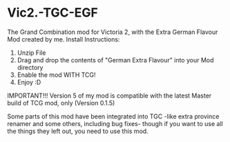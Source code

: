 # Vic2.-TGC-EGF
The Grand Combination mod for Victoria 2, with the Extra German Flavour Mod created by me.
Install Instructions:

1. Unzip File
2. Drag and drop the contents of "German Extra Flavour" into your Mod directory
3. Enable the mod WITH TCG!
4. Enjoy :D

IMPORTANT!!!
Version 5 of my mod is compatible with the latest Master build of TCG mod, only (Version 0.1.5)

Some parts of this mod have been integrated into TGC -like extra province renamer and some others, including bug fixes- though if you want to use all the things they left out, you need to use this mod.
